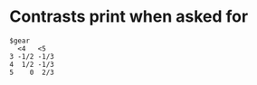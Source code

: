 # Contrasts print when asked for

    $gear
      <4   <5  
    3 -1/2 -1/3
    4  1/2 -1/3
    5    0  2/3
    


